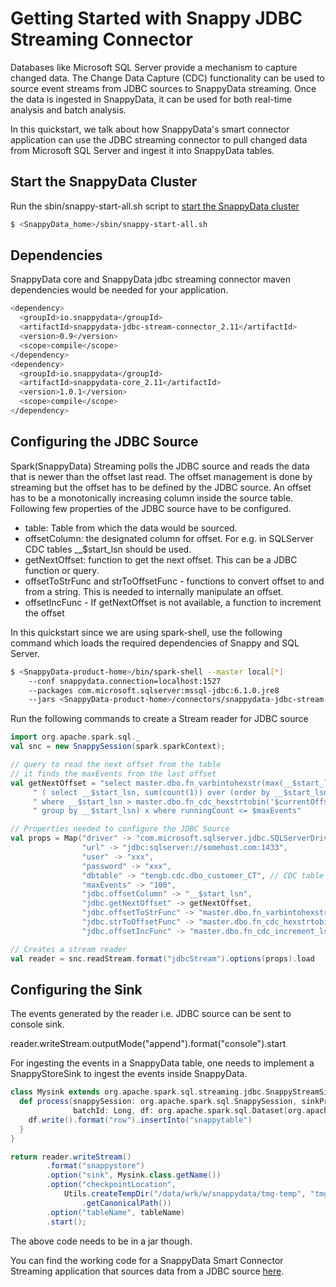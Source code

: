 # Getting Started with Snappy JDBC Streaming Connector

Databases like Microsoft SQL Server provide a mechanism to capture changed data. The Change Data Capture (CDC) functionality can be used to source event streams from JDBC sources to SnappyData streaming. Once the data is ingested in SnappyData, it can be used for both real-time analysis and batch analysis. 

In this quickstart, we talk about how SnappyData's smart connector application can use the JDBC streaming connector to pull changed data from Microsoft SQL Server and ingest it into SnappyData tables.

## Start the SnappyData Cluster 

Run the sbin/snappy-start-all.sh script to [start the SnappyData cluster](../howto/start_snappy_cluster.md)
 
```bash
$ <SnappyData_home>/sbin/snappy-start-all.sh
```

## Dependencies

SnappyData core and SnappyData jdbc streaming connector maven dependencies would be needed for your application. 
```bash
<dependency>
  <groupId>io.snappydata</groupId>
  <artifactId>snappydata-jdbc-stream-connector_2.11</artifactId>
  <version>0.9</version>
  <scope>compile</scope>
</dependency>
<dependency>
  <groupId>io.snappydata</groupId>
  <artifactId>snappydata-core_2.11</artifactId>
  <version>1.0.1</version>
  <scope>compile</scope>
</dependency>    
```
## Configuring the JDBC Source 

Spark(SnappyData) Streaming polls the JDBC source and reads the data that is newer than the offset last read. The offset management is done by streaming but the offset has to be defined by the JDBC source. An offset has to be a monotonically increasing column inside the source table. Following few properties of the JDBC source have to be configured. 

* table: Table from which the data would be sourced.
* offsetColumn: the designated column for offset. For e.g. in SQLServer CDC tables __$start_lsn should be used.
* getNextOffset: function to get the next offset. This can be a JDBC function or query. 
* offsetToStrFunc and strToOffsetFunc - functions to convert offset to and from a string. This is needed to internally manipulate an offset.
* offsetIncFunc - If getNextOffset is not available, a function to increment the offset

In this quickstart since we are using spark-shell, use the following command which loads the required dependencies of Snappy and SQL Server.
```bash
$ <SnappyData-product-home>/bin/spark-shell --master local[*] 
    --conf snappydata.connection=localhost:1527 
    --packages com.microsoft.sqlserver:mssql-jdbc:6.1.0.jre8 
    --jars <SnappyData-product-home>/connectors/snappydata-jdbc-stream-connector_2.11-0.9.jar
```
Run the following commands to create a Stream reader for JDBC source

```scala
import org.apache.spark.sql._
val snc = new SnappySession(spark.sparkContext);

// query to read the next offset from the table
// it finds the maxEvents from the last offset 
val getNextOffset = "select master.dbo.fn_varbintohexstr(max(__$start_lsn)) nextLSN from " + 
     " ( select __$start_lsn, sum(count(1)) over (order by __$start_lsn) runningCount from $table " + 
     " where __$start_lsn > master.dbo.fn_cdc_hexstrtobin('$currentOffset') " + 
     " group by __$start_lsn) x where runningCount <= $maxEvents"

// Properties needed to configure the JDBC Source
val props = Map("driver" -> "com.microsoft.sqlserver.jdbc.SQLServerDriver", 
                "url" -> "jdbc:sqlserver://somehost.com:1433", 
                "user" -> "xxx", 
                "password" -> "xxx", 
                "dbtable" -> "tengb.cdc.dbo_customer_CT", // CDC table for Customer
                "maxEvents" -> "100", 
                "jdbc.offsetColumn" -> "__$start_lsn", 
                "jdbc.getNextOffset" -> getNextOffset, 
                "jdbc.offsetToStrFunc" -> "master.dbo.fn_varbintohexstr", 
                "jdbc.strToOffsetFunc" -> "master.dbo.fn_cdc_hexstrtobin", 
                "jdbc.offsetIncFunc" -> "master.dbo.fn_cdc_increment_lsn")

// Creates a stream reader 
val reader = snc.readStream.format("jdbcStream").options(props).load
```

## Configuring the Sink

The events generated by the reader i.e. JDBC source can be sent to console sink. 

reader.writeStream.outputMode("append").format("console").start

For ingesting the events in a SnappyData table, one needs to implement a SnappyStoreSink to ingest the events inside SnappyData. 
```scala
class Mysink extends org.apache.spark.sql.streaming.jdbc.SnappyStreamSink {
  def process(snappySession: org.apache.spark.sql.SnappySession, sinkProps: java.util.Properties,
              batchId: Long, df: org.apache.spark.sql.Dataset[org.apache.spark.sql.Row]): Unit = {
    df.write().format("row").insertInto("snappytable")
  }
}

return reader.writeStream()
        .format("snappystore")
        .option("sink", Mysink.class.getName())
        .option("checkpointLocation",
            Utils.createTempDir("/data/wrk/w/snappydata/tmg-temp", "tmg-spark")
                .getCanonicalPath())
        .option("tableName", tableName)
        .start();
```

The above code needs to be in a jar though. 

You can find the working code for a SnappyData Smart Connector Streaming application that sources data from a JDBC source [here](https://github.com/SnappyDataInc/snappy-poc/tree/jdbc-streaming). 
